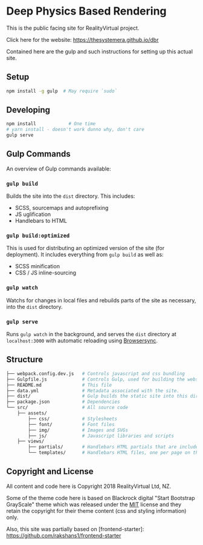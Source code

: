 # Deep Physics Based Rendering

This is the public facing site for RealityVirtual project.

Click here for the website:
https://thesystemera.github.io/dbr


Contained here are the gulp and such instructions for setting up this actual site.  


## Setup

```bash
npm install -g gulp  # May require `sudo`
```

## Developing

```bash
npm install            # One time
# yarn install - doesn't work dunno why, don't care
gulp serve
```

## Gulp Commands

An overview of Gulp commands available:

### `gulp build`

Builds the site into the `dist` directory.  This includes:

- SCSS, sourcemaps and autoprefixing
- JS uglification
- Handlebars to HTML

### `gulp build:optimized`

This is used for distributing an optimized version of the site (for deployment).  It includes everything from `gulp build` as well as:
- SCSS minification
- CSS / JS inline-sourcing 

### `gulp watch`

Watchs for changes in local files and rebuilds parts of the site as necessary, into the `dist` directory.

### `gulp serve`

Runs `gulp watch` in the background, and serves the `dist` directory at `localhost:3000` with automatic reloading using [Browsersync][browsersync].

## Structure

```bash
├── webpack.config.dev.js   # Controls javascript and css bundling
├── Gulpfile.js             # Controls Gulp, used for building the website
├── README.md               # This file
├── data.yml                # Metadata associated with the site.
├── dist/                   # Gulp builds the static site into this directory
├── package.json            # Dependencies
└── src/                    # All source code
    ├── assets/ 
        ├── css/            # Stylesheets
        ├── font/           # Font files
        ├── img/            # Images and SVGs
        ├── js/             # Javascript libraries and scripts
    ├── views/     
        ├── partials/       # Handlebars HTML partials that are included / extended
        └── templates/      # Handlebars HTML files, one per page on the site.
```

[browsersync]: http://www.browsersync.io/
[gulp]: http://gulpjs.com/
[handlebars]: http://handlebarsjs.com/
[htmlmin]: https://github.com/kangax/html-minifier
[imagemin]: https://github.com/imagemin/imagemin
[npm-install]: https://nodejs.org/en/download/
[scss]: http://sass-lang.com/
[webpack]: https://webpack.js.org/

## Copyright and License

All content and code here is Copyright 2018 RealityVirtual Ltd, NZ. 

Some of the theme code here is based on Blackrock digital "Start Bootstrap GrayScale" theme which was released under the [MIT](https://github.com/BlackrockDigital/startbootstrap-grayscale/blob/gh-pages/LICENSE) license and they retain the copyright for their theme content (css and styling information) only.

Also, this site was partially based on [frontend-starter]: https://github.com/rakshans1/frontend-starter
